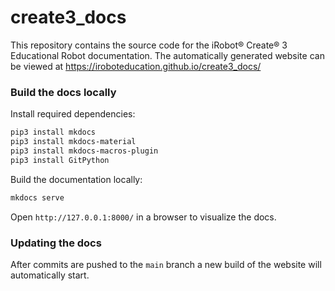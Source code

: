 # create3_docs

This repository contains the source code for the iRobot® Create® 3 Educational Robot documentation.
The automatically generated website can be viewed at https://iroboteducation.github.io/create3_docs/

### Build the docs locally

Install required dependencies:

```bash
pip3 install mkdocs
pip3 install mkdocs-material
pip3 install mkdocs-macros-plugin
pip3 install GitPython
```

Build the documentation locally:

```bash
mkdocs serve
```

Open `http://127.0.0.1:8000/` in a browser to visualize the docs.

### Updating the docs

After commits are pushed to the `main` branch a new build of the website will automatically start.
